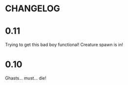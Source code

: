 # CHANGELOG

# 0.11

Trying to get this bad boy functional! Creature spawn is in!

# 0.10

Ghasts... must... die!